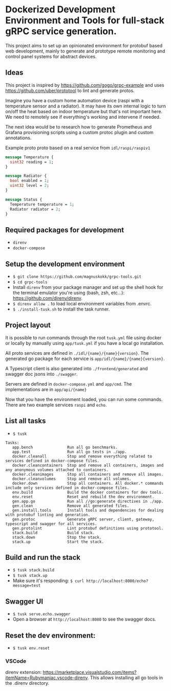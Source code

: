 # Dockerized Development Environment and Tools for full-stack gRPC service generation.

This project aims to set up an opinionated environment for protobuf based web development, mainly to generate and prototype remote monitoring and control panel systems for abstract devices.

## Ideas
This project is inspired by https://github.com/gogo/grpc-example and uses https://github.com/uber/prototool to lint and generate protos.

Imagine you have a custom home automation device (raspi with a temperature sensor and a radiator). It may have its own internal logic to turn on/off the heat based on indoor temperature but that's not important here. We need to remotely see if everything's working and intervene if needed.

The next idea would be to research how to generate Prometheus and Grafana provisioning scripts using a custom protoc plugin and custom annotations.

Example proto proto based on a real service from `idl/raspi/raspiv1`
```protobuf
message Temperature {
  sint32 reading = 1;
}

message Radiator {
  bool enabled = 1;
  uint32 level = 2;
}

message Status {
  Temperature temperature = 1;
  Radiator radiator = 2;
}
```

## Required packages for development
* `direnv`
* `docker-compose`

## Setup the development environment
* `$ git clone https://github.com/magnuskokk/grpc-tools.git`
* `$ cd grpc-tools`
* Install `direnv` from your package manager and set up the shell hook for the terminal emulator you're using (bash, zsh, etc...): https://github.com/direnv/direnv.
* `$ direnv allow .` to load local environment variables from .envrc.
* `$ ./install-tusk.sh` to install the task runner.

## Project layout
It is possible to run commands through the root `tusk.yml` file using docker or locally by manually using `app/tusk.yml` if you have a local go installation.

All proto services are defined in `./idl/{name}/{name}{version}`. The generated go package for each service is `app/idl/{name}/{name}{version}`.

A Typescript client is also generated into `./frontend/generated` and swagger doc jsons into `./swagger`.

Servers are defined in `docker-compose.yml` and `app/cmd`. The implementations are in `app/api/{name}`

Now that you have the environment loaded, you can run some commands. There are two example services `raspi` and `echo`.

## List all tasks
* `$ tusk`
```
Tasks:
   app.bench               Run all go benchmarks.
   app.test                Run all go tests in ./app.
   docker.cleanall         Stop and remove everything related to services defined in docker-compose files.
   docker.cleancontainers  Stop and remove all containers, images and any anonymous volumes attached to containers.
   docker.cleanimages      Stop all containers and remove all images.
   docker.cleanvolumes     Stop and remove all volumes.
   docker.down             Stop all containers. All docker.* commands include only services defined in docker-compose files.
   env.build               Build the docker containers for dev tools.
   env.reset               Reset and rebuild the dev environment.
   gen.app.go              Run all //go:generate directives in ./app.
   gen.clean               Remove all generated files.
   gen.install.tools       Install tools and dependencies for dealing with protobuf linting and generation.
   gen.protoc              Generate gRPC server, client, gateway, typescript and swagger for all services.
   gen.protolint           Lint protobuf definitions using prototool.
   stack.build             Build stack.
   stack.down              Stop the stack.
   stack.up                Start the stack.
 ```

## Build and run the stack
* `$ tusk stack.build`
* `$ tusk stack.up`
* Make sure it's responding: `$ curl http://localhost:8000/echo?message=test` 

## Swagger UI
* `$ tusk serve.echo.swagger`
* Open a browser at `http://localhost:8080` to see the swagger docs.

## Reset the dev environment:
* `$ tusk env.reset`

### VSCode
direnv extension: https://marketplace.visualstudio.com/items?itemName=Rubymaniac.vscode-direnv. This allows installing all go tools in the .direnv directory.
